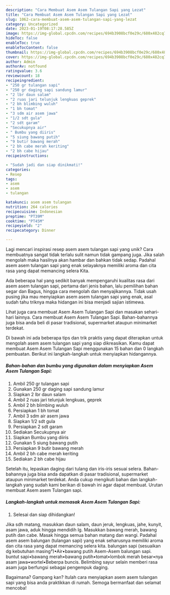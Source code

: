 ```yaml
---
description: "Cara Membuat Asem Asem Tulangan Sapi yang Lezat"
title: "Cara Membuat Asem Asem Tulangan Sapi yang Lezat"
slug: 1062-cara-membuat-asem-asem-tulangan-sapi-yang-lezat
category: Uncategorized
date: 2023-01-19T08:17:28.585Z
image: https://img-global.cpcdn.com/recipes/694b3908bcf0e29c/680x482cq70/asem-asem-tulangan-sapi-foto-resep-utama.jpg
hideToc: false
enableToc: true
enableTocContent: false
thumbnail: https://img-global.cpcdn.com/recipes/694b3908bcf0e29c/680x482cq70/asem-asem-tulangan-sapi-foto-resep-utama.jpg
cover: https://img-global.cpcdn.com/recipes/694b3908bcf0e29c/680x482cq70/asem-asem-tulangan-sapi-foto-resep-utama.jpg
author: Admin
authorAv: notfound
ratingvalue: 3.6
reviewcount: 18
recipeingredient:
- "250 gr tulangan sapi"
- "250 gr daging sapi sandung lamur"
- "2 lbr daun salam"
- "2 ruas jari telunjuk lengkuas geprek"
- "2 bh blimbing wuluh"
- "1 bh tomat"
- "3 sdm air asem jawa"
- "1/2 sdt gula"
- "2 sdt garam"
- "Secukupnya air"
- " Bumbu yang diiris"
- "5 siung bawang putih"
- "9 butir bawang merah"
- "2 bh cabe merah keriting"
- "2 bh cabe hijau"
recipeinstructions:

- "Sudah jadi dan siap dinikmati!"
categories:
- Resep
tags:
- asem
- asem
- tulangan

katakunci: asem asem tulangan 
nutrition: 264 calories
recipecuisine: Indonesian
preptime: "PT39M"
cooktime: "PT45M"
recipeyield: "2"
recipecategory: Dinner

---
```





Lagi mencari inspirasi resep asem asem tulangan sapi yang unik? Cara membuatnya sangat tidak terlalu sulit namun tidak gampang juga. Jika salah mengolah maka hasilnya akan hambar dan bahkan tidak sedap. Padahal asem asem tulangan sapi yang enak selayaknya memiliki aroma dan cita rasa yang dapat memancing selera Kita.





Ada beberapa hal yang sedikit banyak mempengaruhi kualitas rasa dari asem asem tulangan sapi, pertama dari jenis bahan, lalu pemilihan bahan segar dan Bagus, hingga cara mengolah dan menyajikannya. Tidak usah pusing jika mau menyiapkan asem asem tulangan sapi yang enak,      asal sudah tahu triknya maka hidangan ini bisa menjadi sajian istimewa.














Lihat juga cara membuat Asem Asem Tulangan Sapi dan masakan sehari-hari lainnya. Cara membuat Asem Asem Tulangan Sapi. Bahan-bahannya juga bisa anda beli di pasar tradisional, supermarket ataupun minimarket terdekat.






Di bawah ini ada beberapa tips dan trik praktis yang dapat diterapkan untuk mengolah asem asem tulangan sapi yang siap dikreasikan. Kamu dapat membuat Asem Asem Tulangan Sapi menggunakan 15 bahan dan 0 langkah pembuatan. Berikut ini langkah-langkah untuk menyiapkan hidangannya.

<!--inarticleads1-->

##### Bahan-bahan dan bumbu yang digunakan dalam menyiapkan Asem Asem Tulangan Sapi:

1. Ambil 250 gr tulangan sapi
1. Gunakan 250 gr daging sapi sandung lamur
1. Siapkan 2 lbr daun salam
1. Ambil 2 ruas jari telunjuk lengkuas, geprek
1. Ambil 2 bh blimbing wuluh
1. Persiapkan 1 bh tomat
1. Ambil 3 sdm air asem jawa
1. Siapkan 1/2 sdt gula
1. Persiapkan 2 sdt garam
1. Sediakan Secukupnya air
1. Siapkan  Bumbu yang diiris
1. Gunakan 5 siung bawang putih
1. Persiapkan 9 butir bawang merah
1. Ambil 2 bh cabe merah keriting
1. Sediakan 2 bh cabe hijau


Setelah itu, lepaskan daging dari tulang dan iris-iris sesuai selera. Bahan-bahannya juga bisa anda dapatkan di pasar tradisional, supermarket ataupun minimarket terdekat. Anda cukup mengikuti bahan dan langkah-langkah yang sudah kami berikan di bawah ini agar dapat membuat. Urutan membuat Asem asem Tulangan sapi. 

<!--inarticleads2-->

##### Langkah-langkah untuk memasak Asem Asem Tulangan Sapi:


1. Selesai dan siap dihidangkan!

Jika sdh matang, masukkan daun salam, daun jeruk, lengkuas, jahe, kunyit, asam jawa, aduk hingga mendidih lg. Masukkan bawang merah, bawang putih dan cabe. Masak hingga semua bahan matang dan wangi. Padahal asem asem balungan (tulangan sapi) yang enak seharusnya memiliki aroma dan cita rasa yang dapat memancing selera kita. balungan sapi (sesuaikan dg kebutuhan masing²)•Air•bawang putih Asem-Asem balungan sapi. buntut sapi•bawang merah•bawang putih•tomat•lombok merah besar•nya asam jawa•wortel•Beberpa buncis. Belimbing sayur selain memberi rasa asam juga berfungsi sebagai pengempuk daging. 

Bagaimana? Gampang kan? Itulah cara menyiapkan asem asem tulangan sapi yang bisa anda praktikkan di rumah. Semoga bermanfaat dan selamat mencoba!
